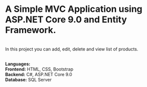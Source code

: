 <h1>A Simple MVC Application using ASP.NET Core 9.0 and Entity Framework.</h1></br>
In this project you can add, edit, delete and view list of products.</br></br>

<b>Languages:</b> </br>
<b>Frontend:</b> HTML, CSS, Bootstrap</br>
<b>Backend:</b> C#, ASP.NET Core 9.0</br>
<b>Database:</b> SQL Server</br>
